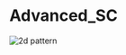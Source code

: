 # Advanced_SC






![2d pattern](https://github.com/garam-kim/Advanced_SC/blob/main/2d_pattern.gif)


